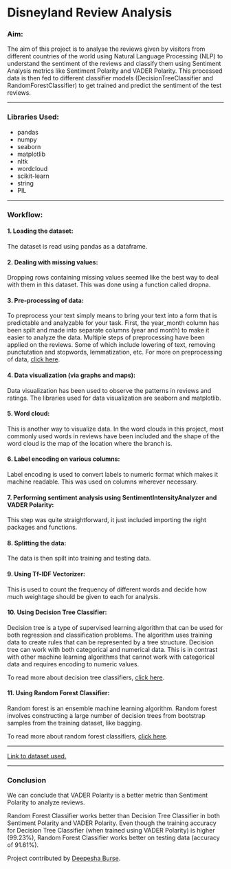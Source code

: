 # Disneyland Review Analysis

### Aim:

The aim of this project is to analyse the reviews given by visitors from different countries of the world using Natural Language Processing (NLP) to understand the sentiment of the reviews and classify them using Sentiment Analysis metrics like Sentiment Polarity and VADER Polarity. This processed data is then fed to different classifier models (DecisionTreeClassifier and RandomForestClassifier) to get trained and predict the sentiment of the test reviews.

---

### Libraries Used:
- pandas
- numpy
- seaborn
- matplotlib
- nltk
- wordcloud
- scikit-learn
- string
- PIL

---

### Workflow:
#### 1. Loading the dataset: 
The dataset is read using pandas as a dataframe.
#### 2. Dealing with missing values: 
Dropping rows containing missing values seemed like the best way to deal with them in this dataset. This was done using a function called dropna.
#### 3. Pre-processing of data:
To preprocess your text simply means to bring your text into a form that is predictable and analyzable for your task. First, the year_month column has been spilt and made
into separate columns (year and month) to make it easier to analyze the data. Multiple steps of preprocessing have been applied on the reviews. Some of which include lowering
of text, removing punctutation and stopwords, lemmatization, etc. For more on preprocessing of data, [click here](https://github.com/deepeshaburse/winter-of-contributing/tree/Datascience_With_Python/Datascience_With_Python/Natural%20Language%20Processing/Tutorials/Text%20Preprocessing).
#### 4. Data visualization (via graphs and maps):
Data visualization has been used to observe the patterns in reviews and ratings. The libraries used for data visualization are seaborn and matplotlib.
#### 5. Word cloud:
This is another way to visualize data. In the word clouds in this project, most commonly used words in reviews have been included and the shape of the word cloud is the
map of the location where the branch is.
#### 6. Label encoding on various columns:
Label encoding is used to convert labels to numeric format which makes it machine readable. This was used on columns wherever necessary.
#### 7. Performing sentiment analysis using SentimentIntensityAnalyzer and VADER Polarity:
This step was quite straightforward, it just included importing the right packages and functions.
#### 8. Splitting the data:
The data is then spilt into training and testing data.
#### 9. Using Tf-IDF Vectorizer:
This is used to count the frequency of different words and decide how much weightage should be given to each for analysis.
#### 10. Using Decision Tree Classifier:
Decision tree is a type of supervised learning algorithm that can be used for both regression and classification problems. The algorithm uses training data to create rules that can be represented by a tree structure. Decision tree can work with both categorical and numerical data. This is in contrast with other machine learning algorithms that cannot work with categorical data and requires encoding to numeric values.

To read more about decision tree classifiers, [click here](https://machinelearningknowledge.ai/decision-tree-classifier-in-python-sklearn-with-example/).
#### 11. Using Random Forest Classifier:
Random forest is an ensemble machine learning algorithm. Random forest involves constructing a large number of decision trees from bootstrap samples from the training dataset, like bagging.

To read more about random forest classifiers, [click here](https://machinelearningmastery.com/random-forest-ensemble-in-python/).

---

[Link to dataset used.](https://www.kaggle.com/arushchillar/disneyland-reviews?select=DisneylandReviews.csv)

---

### Conclusion

We can conclude that VADER Polarity is a better metric than Sentiment Polarity to analyze reviews.

Random Forest Classifier works better than Decision Tree Classifier in both Sentiment Polarity and VADER Polarity. Even though the training accuracy for Decision Tree Classifier (when trained using VADER Polarity) is higher (99.23%), Random Forest Classifier works better on testing data (accuracy of 91.61%).

Project contributed by [Deepesha Burse](https://github.com/deepeshaburse).
